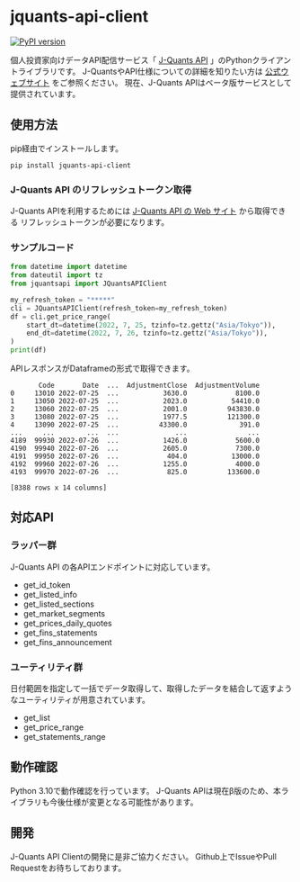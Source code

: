 # jquants-api-client

[![PyPI version](https://badge.fury.io/py/jquants-api-client.svg)](https://badge.fury.io/py/jquants-api-client)

個人投資家向けデータAPI配信サービス「 [J-Quants API](https://jpx-jquants.com/#jquants-api) 」のPythonクライアントライブラリです。
J-QuantsやAPI仕様についての詳細を知りたい方は [公式ウェブサイト](https://jpx-jquants.com/) をご参照ください。
現在、J-Quants APIはベータ版サービスとして提供されています。

## 使用方法
pip経由でインストールします。

```shell
pip install jquants-api-client
```


### J-Quants API のリフレッシュトークン取得

J-Quants APIを利用するためには [J-Quants API の Web サイト](https://jpx-jquants.com/#jquants-api) から取得できる
リフレッシュトークンが必要になります。

### サンプルコード

```python
from datetime import datetime
from dateutil import tz
from jquantsapi import JQuantsAPIClient

my_refresh_token = "*****"
cli = JQuantsAPIClient(refresh_token=my_refresh_token)
df = cli.get_price_range(
    start_dt=datetime(2022, 7, 25, tzinfo=tz.gettz("Asia/Tokyo")),
    end_dt=datetime(2022, 7, 26, tzinfo=tz.gettz("Asia/Tokyo")),
)
print(df)
```
APIレスポンスがDataframeの形式で取得できます。
```shell
       Code       Date  ...  AdjustmentClose  AdjustmentVolume
0     13010 2022-07-25  ...           3630.0            8100.0
1     13050 2022-07-25  ...           2023.0           54410.0
2     13060 2022-07-25  ...           2001.0          943830.0
3     13080 2022-07-25  ...           1977.5          121300.0
4     13090 2022-07-25  ...          43300.0             391.0
...     ...        ...  ...              ...               ...
4189  99930 2022-07-26  ...           1426.0            5600.0
4190  99940 2022-07-26  ...           2605.0            7300.0
4191  99950 2022-07-26  ...            404.0           13000.0
4192  99960 2022-07-26  ...           1255.0            4000.0
4193  99970 2022-07-26  ...            825.0          133600.0

[8388 rows x 14 columns]
```

## 対応API

### ラッパー群　 
J-Quants API の各APIエンドポイントに対応しています。
  - get_id_token
  - get_listed_info
  - get_listed_sections
  - get_market_segments
  - get_prices_daily_quotes
  - get_fins_statements
  - get_fins_announcement
### ユーティリティ群
日付範囲を指定して一括でデータ取得して、取得したデータを結合して返すようなユーティリティが用意されています。
  - get_list
  - get_price_range
  - get_statements_range


## 動作確認
Python 3.10で動作確認を行っています。
J-Quants APIは現在β版のため、本ライブラリも今後仕様が変更となる可能性があります。

## 開発
J-Quants API Clientの開発に是非ご協力ください。
Github上でIssueやPull Requestをお待ちしております。
